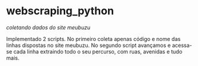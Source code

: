 # webscraping_python
<i>coletando dados do site meubuzu</i>

Implementado 2 scripts. No primeiro coleta apenas código e nome das linhas dispostas no site meubuzu. No segundo script avançamos e acessa-se cada linha extraindo todo o seu percurso, com ruas, avenidas e tudo mais.

